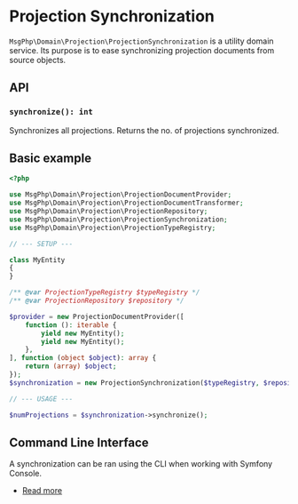 # Projection Synchronization

`MsgPhp\Domain\Projection\ProjectionSynchronization` is a utility domain service. Its purpose is to ease synchronizing
projection documents from source objects.

## API

### `synchronize(): int`

Synchronizes all projections. Returns the no. of projections synchronized.

## Basic example

```php
<?php

use MsgPhp\Domain\Projection\ProjectionDocumentProvider;
use MsgPhp\Domain\Projection\ProjectionDocumentTransformer;
use MsgPhp\Domain\Projection\ProjectionRepository;
use MsgPhp\Domain\Projection\ProjectionSynchronization;
use MsgPhp\Domain\Projection\ProjectionTypeRegistry;

// --- SETUP ---

class MyEntity
{
}

/** @var ProjectionTypeRegistry $typeRegistry */
/** @var ProjectionRepository $repository */

$provider = new ProjectionDocumentProvider([
    function (): iterable {
        yield new MyEntity();
        yield new MyEntity();
    },
], function (object $object): array {
    return (array) $object;
});
$synchronization = new ProjectionSynchronization($typeRegistry, $repository, $provider);

// --- USAGE ---

$numProjections = $synchronization->synchronize();
```

## Command Line Interface

A synchronization can be ran using the CLI when working with Symfony Console.

- [Read more](../infrastructure/symfony-console.md#synchronizeprojectionscommand)
